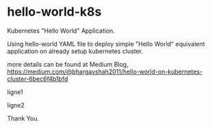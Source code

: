 # hello-world-k8s
Kubernetes "Hello World" Application.

Using hello-world YAML file to deploy simple "Hello World" equivalent application
on already setup kubernetes cluster.

more details can be found at Medium Blog,
https://medium.com/@bhargavshah2011/hello-world-on-kubernetes-cluster-6bec6f4b1bfd

ligne1

ligne2

Thank You.
